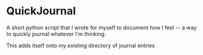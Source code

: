 # QuickJournal

A short python script that I wrote for myself to document how I feel
-- a way to quickly journal whatever I'm thinking.

This adds itself onto my existing directory of journal entries

